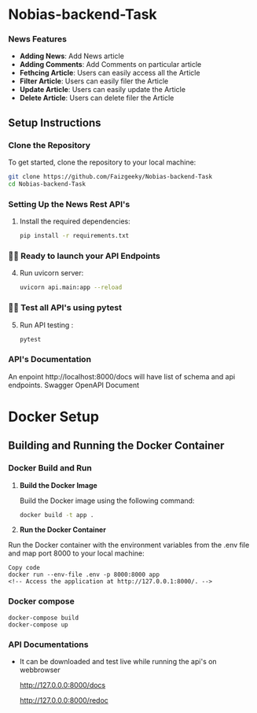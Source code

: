 # Nobias-backend-Task

###  News Features

- **Adding News**: Add News article
- **Adding Comments**: Add Comments on particular article
- **Fethcing Article**: Users can easily access all the Article
- **Filter Article**: Users can easily filer the Article
- **Update Article**: Users can easily update the Article
- **Delete Article**: Users can delete filer the Article




## Setup Instructions

### Clone the Repository

To get started, clone the repository to your local machine:

```sh
git clone https://github.com/Faizgeeky/Nobias-backend-Task
cd Nobias-backend-Task
```

### Setting Up the News Rest API's


1. Install the required dependencies:
    ```sh
    pip install -r requirements.txt
    ```


###   🚀🚀 Ready to launch your API Endpoints

4. Run uvicorn server:
    ```sh
    uvicorn api.main:app --reload 
    ```

###   🚀🚀 Test all API's using pytest

5. Run API testing :
    ```sh
    pytest 
    ```
   

### API's Documentation

An enpoint http://localhost:8000/docs will have list of schema and api endpoints. Swagger OpenAPI Document

 

# Docker Setup 

## Building and Running the Docker Container

### Docker Build and Run

1. **Build the Docker Image**

   Build the Docker image using the following command:

   ```sh
   docker build -t app .
   ```

2. **Run the Docker Container**

  Run the Docker container with the environment variables from the .env file and map port 8000 to your local machine:

    
    Copy code
    docker run --env-file .env -p 8000:8000 app
    <!-- Access the application at http://127.0.0.1:8000/. -->
    

### Docker compose 

    
    docker-compose build
    docker-compose up
    


### API Documentations 

- It can be downloaded and test live while running the api's on webbrowser 

    <!-- API Testing -->
    http://127.0.0.0:8000/docs 

    <!-- API Documentation -->
    http://127.0.0.0:8000/redoc
